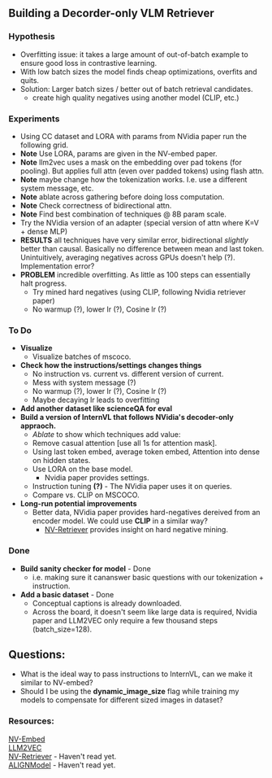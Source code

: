 ## Building a Decorder-only VLM Retriever

### Hypothesis
- Overfitting issue: it takes a large amount of out-of-batch example to ensure good loss in contrastive learning.
- With low batch sizes the model finds cheap optimizations, overfits and quits.
- Solution: Larger batch sizes / better out of batch retrieval candidates.  
    - create high quality negatives using another model (CLIP, etc.)

### Experiments
- Using CC dataset and LORA with params from NVidia paper run the following grid.  
- **Note** Use LORA, params are given in the NV-embed paper. 
- **Note** llm2vec uses a mask on the embedding over pad tokens (for pooling). But applies full attn (even over padded tokens) using flash attn.  
- **Note** maybe change how the tokenization works. I.e. use a different system message, etc.
- **Note** ablate across gathering before doing loss computation.
- **Note** Check correctness of bidirectional attn.
- **Note** Find best combination of techniques @ 8B param scale.    
- Try the NVidia version of an adapter (special version of attn where K=V + dense MLP)
- **RESULTS** all techniques have very similar error, bidirectional *slightly* better than causal. Basically no difference between mean and last token. Unintuitively, averaging negatives across GPUs doesn't help (?). Implementation error?  
- **PROBLEM** incredible overfitting. As little as 100 steps can essentially halt progress.  
    - Try mined hard negatives (using CLIP, following Nvidia retriever paper)
    - No warmup (?), lower lr (?), Cosine lr (?)
### To Do  
- **Visualize**
    - Visualize batches of mscoco.
- **Check how the instructions/settings changes things**
    - No instruction vs. current vs. different version of current.
    - Mess with system message (?)  
    - No warmup (?), lower lr (?), Cosine lr (?)
    - Maybe decaying lr leads to overfitting
- **Add another dataset like scienceQA for eval**
- **Build a version of InternVL that follows NVidia's decoder-only appraoch.**
    - *Ablate* to show which techniques add value:
    - Remove casual attention [use all 1s for attention mask].
    - Using last token embed, average token embed, Attention into dense on hidden states.
    - Use LORA on the base model.
        - Nvidia paper provides settings.
    - Instruction tuning **(?)** - The NVidia paper uses it on queries.
    - Compare vs. CLIP on MSCOCO.
- **Long-run potential improvements**
    - Better data, NVidia paper provides hard-negatives dereived from an encoder model. We could use **CLIP** in a similar way?
        - [NV-Retriever](https://arxiv.org/pdf/2407.15831) provides insight on hard negative mining.

### Done
- **Build sanity checker for model** - Done
    - i.e. making sure it cananswer basic questions with our tokenization + instruction.
- **Add a basic dataset** - Done
    - Conceptual captions is already downloaded. 
    - Across the board, it doesn't seem like large data is required, Nvidia paper and LLM2VEC only require a few thousand steps (batch_size=128).

## Questions:
- What is the ideal way to pass instructions to InternVL, can we make it similar to NV-embed?
- Should I be using the **dynamic_image_size** flag while training my models to compensate for different sized images in dataset?
### Resources:  
[NV-Embed](https://arxiv.org/abs/2405.17428)  
[LLM2VEC](https://arxiv.org/abs/2404.05961)  
[NV-Retriever](https://arxiv.org/pdf/2407.15831) - Haven't read yet.  
[ALIGNModel](https://arxiv.org/abs/2102.05918) - Haven't read yet.
